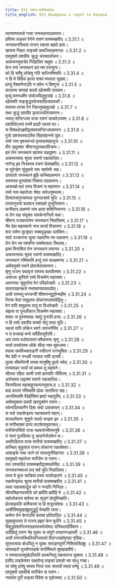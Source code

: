 ```yaml
---
title: 031 रावण-मारीचसंवादः
title_english: 031 Akampana s repot to Ravana

---
```

<div class="audioEmbed"  caption="श्रीराम-हरिसीताराममूर्ति-घनपाठिभ्यां वचनम्" src="https://archive.org/download/Ramayana-recitation-Sriram-harisItArAmamUrti-Ghanapaati-v2/Kanda_3/Kanda_3_ARK-031-Ravana_Maaricha_Samvadhaha.mp3"></div>

त्वरमाणस्ततो गत्वा जनस्थानादकम्पनः।  
प्रविश्य लङ्कां वेगेने रावणं वाक्यमब्रवीत् ॥ 3.31.1 ॥   
जनस्थानस्थिता राजन् राक्षसा बहवो हताः।  
खरश्च निहतः सङ्ख्ये कथञ्चिदहमागतः ॥ 3.31.2 ॥   
एवमुक्तो दशग्रीवः क्रुद्धः संरक्तलोचनः।  
अकम्पनमुवाचेदं निर्दहन्निव चक्षुषा ॥ 3.31.3 ॥   
केन रम्यं जनस्थानं हतं मम परासुना।  
को हि सर्वेषु लोकेषु गतिं चाधिगमिष्यति ॥ 3.31.4 ॥   
न हि मे विप्रियं कृत्वा शक्यं मघवता सुखम्।  
प्राप्तुं वैश्रवणेनाऽपि न यमेन न विष्णुना ॥ 3.31.5 ॥   
कालस्य चाप्यहं कालो दहेयमपि पावकम्।  
मृत्युं मरणधर्मेण संयोजयितुमुत्सहे ॥ 3.31.6 ॥   
दहेयमपि सङ्क्रुद्धस्तेजसादित्यपावकौ।  
वातस्य तरसा वेगं निहन्तुमहमुत्सहे ॥ 3.31.7 ॥   
तथा क्रुद्धं दशग्रीवं कृताञ्जलिरकम्पनः।  
भयात् सन्दिग्धया वाचा रावणं याचतेऽभयम् ॥ 3.31.8 ॥   
दशग्रीवोऽभयं तस्मै प्रददौ रक्षसां वरः।  
स विश्रब्धोऽब्रवीद्वाक्यमसन्दिग्धमकम्पनः ॥ 3.31.9 ॥   
पुत्रो दशरथस्याऽस्ति सिंहसंहननो युवा।  
रामो नाम वृषस्कन्धो वृत्तायतमहाभुजः ॥ 3.31.10 ॥   
वीरः पृथुयशाः श्रीमानतुल्यबलविक्रमः।  
हतं तेन जनस्थानं खरश्च सहदूषणः ॥ 3.31.11 ॥   
अकम्पनवचः श्रुत्वा रावणो राक्षसाधिपः।  
नागेन्द्र इव निःश्वस्य वचनं चेदमब्रवीत् ॥ 3.31.12 ॥   
स सुरेन्द्रेण सुंयुक्तो रामः सर्वामरैः सह।  
उपयातो जनस्थानं ब्रूहि कच्चिदकम्पन ॥ 3.31.13 ॥   
रावणस्य पुनर्वाक्यं निशम्य तदकम्पनः।  
आचचक्षे बलं तस्य विक्रमं च महात्मनः ॥ 3.31.14 ॥   
रामो नाम महातेजाः श्रेष्ठः सर्वधनुष्मताम्।  
दिव्यास्त्रगुणसम्पन्नः पुरन्दरसमो युधि ॥ 3.31.15 ॥   
तस्यानुरूपो बलवान् रक्ताक्षो दुन्दुभिस्वनः।  
कनीयान् लक्ष्मणो नाम भ्राता शशिनिभाननः ॥ 3.31.16 ॥   
स तेन सह संयुक्तः पावकेनानिलो यथा।  
श्रीमान् राजवरस्तेन जनस्थानं निपातितम् ॥ 3.31.17 ॥   
नैव देवा महात्मानो नात्र कार्या विचारणा ॥ 3.31.18 ॥   
शरा रामेण तूत्सृष्टा रुक्मपुङ्खाः पतत्त्रिणः।  
सर्पाः पञ्चानना भूत्वा भक्षयन्ति स्म राक्षसान् ॥ 3.31.19 ॥   
तेन तेन स्म पश्यन्ति राममेवाग्रतः स्थितम्।  
इत्थं विनाशितं तेन जनस्थानं तवानघ ॥ 3.31.20 ॥   
अकम्पनवचः श्रुत्वा रावणो वाक्यमब्रवीत्।  
जनस्थानं गमिष्यामि हन्तुं रामं सलक्ष्मणम् ॥ 3.31.21 ॥   
अथैवमुक्ते वचने प्रोवाचेदमकम्पनः।  
शृणु राजन् यथावृत्तं रामस्य बलपौरुषम् ॥ 3.31.22 ॥   
असाध्यः कुपितो रामो विक्रमेण महायशाः।  
आपगायाः सुपूर्णाया वेगं परिहरेच्छरैः ॥ 3.31.23 ॥   
सताराग्रहनक्षत्रं नभश्चाप्यवसादयेत्।  
असौ रामस्तु मज्जन्तीं श्रीमानभ्युद्धरेन्महीम् ॥ 3.31.24 ॥   
भित्त्वा वेलां समुद्रस्य लोकानाप्लावयेद्विभुः।  
वेगं वापि समुद्रस्य वायुं वा विधमेच्छरैः ॥ 3.31.25 ॥   
संहृत्य वा पुनर्लोकान् विक्रमेण महायशाः।  
शक्तः स पुरुषव्याघ्रः स्रष्टुं पुनरपि प्रजाः ॥ 3.31.26 ॥   
न हि रामो दशग्रीव शक्यो चेतुं त्वया युधि।  
रक्षसां वापि लोकेन स्वर्गः पापजनैरिव ॥ 3.31.27 ॥   
न तं वध्यमहं मन्ये सर्वैर्देवासुरैरपि।  
अयं तस्य वधोपायस्तं ममैकमनाः शृणु ॥ 3.31.28 ॥   
भार्या तस्योत्तमा लोके सीता नाम सुमध्यमा।  
श्यामा समविभक्ताङ्गी स्त्रीरत्नं रत्नभूषिता ॥ 3.31.29 ॥   
नैव देवी न गन्धर्वी नाप्सरा नापि दानवी।  
तुल्या सीमन्तिनी तस्या मानुषीषु कुतो भवेत् ॥ 3.31.30 ॥   
तस्यापहर भार्यां त्वं प्रमथ्य तु महावने।  
सीतया रहितः कामी रामो हास्यति जीवितम् ॥ 3.31.31 ॥   
अरोचयत तद्वाक्यं रावणो राक्षसाधिपः।  
चिन्तयित्वा महाबाहुरकम्पनमुवाच ह ॥ 3.31.32 ॥   
बाढं काल्यं गमिष्यामि ह्येकः सारथिना सह।  
आनयिष्यामि वैदेहीमिमां हृष्टो महापुरीम् ॥ 3.31.33 ॥   
अथैवमुक्त्वा प्रययौ खरयुक्तेन रावणः।  
रथेनादित्यवर्णेन दिशः सर्वाः प्रकाशयन् ॥ 3.31.34 ॥   
स रथो राक्षसेन्द्रस्य नक्षत्रपथगो महान्।  
सञ्चार्यमाणः शुशुभे जलदे चन्द्रमा इव ॥ 3.31.35 ॥   
स मारीचाश्रमं प्राप्य ताटकेयमुपागमत्।  
मारीचेनार्चितो राजा भक्ष्यभोज्यैरमानुषैः ॥ 3.31.36 ॥   
तं स्वयं पूजयित्वा तु आसनेनोदकेन च।  
अर्थोपहितया वाचा मारीचो वाक्यमब्रवीत् ॥ 3.31.37 ॥   
कच्चित् सुकुशलं राजन् लोकानां राक्षसेश्वर।  
आशङ्के नाथ जाने त्वं यतस्तूर्णमिहागतः ॥ 3.31.38 ॥   
एवमुक्तो महातेजा मारीचेन स रावणः।  
ततः पश्चादिदं वाक्यमब्रवीद्वाक्यकोविदः ॥ 3.31.39 ॥   
जनस्थानमवध्यं तत् सर्वं युधि निपातितम्।  
तस्य मे कुरु साचिव्यं तस्य भार्यापहारणे ॥ 3.31.40 ॥   
राक्षसेन्द्रवचः श्रुत्वा मारीचो वाक्यमब्रवीत् ॥ 3.31.41 ॥   
त्वया राक्षसशार्दूल को न नन्दति निन्दितः।  
सीतामिहानयस्वेति को ब्रवीति ब्रवीहि मे ॥ 3.31.42 ॥   
रक्षोलोकस्य सर्वस्य कः शृङ्गं छेत्तुमिच्छति।  
प्रोत्साहयति कश्चित्त्वां स हि शत्रुरसंशयः ॥ 3.31.43 ॥   
आशीविषमुखाद्दंष्ट्रामुद्धुर्तुं चेच्छति त्वया।  
कर्मणा तेन केनाऽसि कापथं प्रतिपादितः ॥ 3.31.44 ॥   
सुखसुप्तस्य ते राजन् प्रहृतं केन मूर्धनि ॥ 3.31.45 ॥   
विशुद्धवंशाभिजनाग्रहस्तस्तेजोमदः संस्थितदोर्विषाणः।  
उदीक्षितुं रावण नेह युक्तः स संयुगे राघवगन्धहस्ती ॥ 3.31.46 ॥   
असौ रणान्तस्थितिसन्धिवालो विदग्धरक्षोमृगहा नृसिंहः।  
सुप्तस्त्वया बोधयितुं न युक्तः शराङ्गपूर्णो निशितासिदंष्ट्रः ॥ 3.31.47 ॥   
चापावहारे भुजवेगपङ्के शरोर्मिमाले सुमहाहवौघे।  
न रामपातालमुखेऽतिघोरे प्रस्कन्दितुं राक्षसराज युक्तम् ॥ 3.31.48 ॥   
प्रसीद लङ्केश्वर राक्षसेन्द्र लङ्कां प्रसन्नो भव साधु गच्छ।  
त्वं स्वेषु दारेषु रमस्व नित्यं रामः सभार्यो रमतां वनेषु ॥ 3.31.49 ॥   
एवमुक्तो दशग्रीवो मारीचेन स रावणः।  
न्यवर्तत पुरीं लङ्कां विवेश च गृहोत्तमम् ॥ 3.31.50 ॥   
